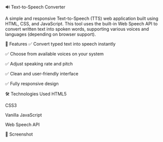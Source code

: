 🔊 Text-to-Speech Converter

A simple and responsive Text-to-Speech (TTS) web application built using HTML, CSS, and JavaScript. This tool uses the built-in Web Speech API to convert written text into spoken words, supporting various voices and languages (depending on browser support).

🚀 Features ✅ Convert typed text into speech instantly

✅ Choose from available voices on your system

✅ Adjust speaking rate and pitch

✅ Clean and user-friendly interface

✅ Fully responsive design

🛠 Technologies Used HTML5

CSS3

Vanilla JavaScript

Web Speech API

📸 Screenshot
